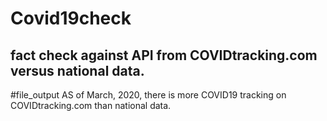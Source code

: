 # Covid19check
## fact check against API from COVIDtracking.com versus national data. 

#file_output
AS of March, 2020, there is more COVID19 tracking on COVIDtracking.com than national data. 




